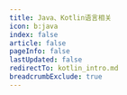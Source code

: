 ```yaml
---
title: Java、Kotlin语言相关
icon: b:java
index: false
article: false
pageInfo: false
lastUpdated: false
redirectTo: kotlin_intro.md
breadcrumbExclude: true
---
```

